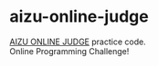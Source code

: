 # aizu-online-judge

[AIZU ONLINE JUDGE](http://judge.u-aizu.ac.jp/onlinejudge/ "AOJ") practice code.  
Online Programming Challenge!

